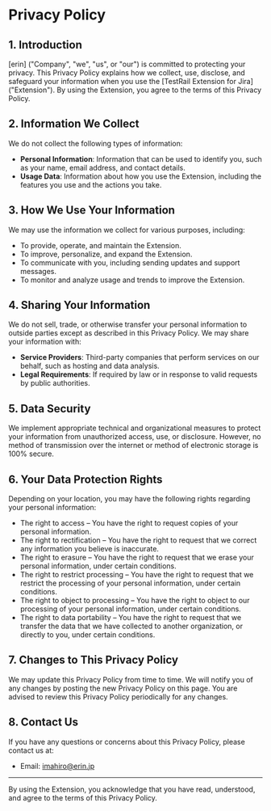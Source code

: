 # Privacy Policy

## 1. Introduction

[erin] ("Company", "we", "us", or "our") is committed to protecting your privacy. This Privacy Policy explains how we collect, use, disclose, and safeguard your information when you use the [TestRail Extension for Jira] ("Extension"). By using the Extension, you agree to the terms of this Privacy Policy.

## 2. Information We Collect

We do not collect the following types of information:
- **Personal Information**: Information that can be used to identify you, such as your name, email address, and contact details.
- **Usage Data**: Information about how you use the Extension, including the features you use and the actions you take.

## 3. How We Use Your Information

We may use the information we collect for various purposes, including:
- To provide, operate, and maintain the Extension.
- To improve, personalize, and expand the Extension.
- To communicate with you, including sending updates and support messages.
- To monitor and analyze usage and trends to improve the Extension.

## 4. Sharing Your Information

We do not sell, trade, or otherwise transfer your personal information to outside parties except as described in this Privacy Policy. We may share your information with:
- **Service Providers**: Third-party companies that perform services on our behalf, such as hosting and data analysis.
- **Legal Requirements**: If required by law or in response to valid requests by public authorities.

## 5. Data Security

We implement appropriate technical and organizational measures to protect your information from unauthorized access, use, or disclosure. However, no method of transmission over the internet or method of electronic storage is 100% secure.

## 6. Your Data Protection Rights

Depending on your location, you may have the following rights regarding your personal information:
- The right to access – You have the right to request copies of your personal information.
- The right to rectification – You have the right to request that we correct any information you believe is inaccurate.
- The right to erasure – You have the right to request that we erase your personal information, under certain conditions.
- The right to restrict processing – You have the right to request that we restrict the processing of your personal information, under certain conditions.
- The right to object to processing – You have the right to object to our processing of your personal information, under certain conditions.
- The right to data portability – You have the right to request that we transfer the data that we have collected to another organization, or directly to you, under certain conditions.

## 7. Changes to This Privacy Policy

We may update this Privacy Policy from time to time. We will notify you of any changes by posting the new Privacy Policy on this page. You are advised to review this Privacy Policy periodically for any changes.

## 8. Contact Us

If you have any questions or concerns about this Privacy Policy, please contact us at:
- Email: imahiro@erin.jp

---

By using the Extension, you acknowledge that you have read, understood, and agree to the terms of this Privacy Policy.
